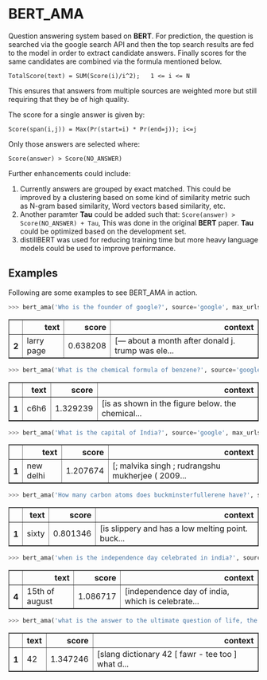 # BERT_AMA


Question answering system based on **BERT**. For prediction, the question is searched via the google search API and then the top search results are fed to the model in order to extract candidate answers. Finally scores for the same candidates are combined via the formula mentioned below.

```
TotalScore(text) = SUM(Score(i)/i^2);   1 <= i <= N
```

This ensures that answers from multiple sources are weighted more but still requiring that they be of high quality.

The score for a single answer is given by:

```
Score(span(i,j)) = Max(Pr(start=i) * Pr(end=j)); i<=j
```

Only those answers are selected where:

```
Score(answer) > Score(NO_ANSWER)
```


Further enhancements could include:

1. Currently answers are grouped by exact matched. This could be improved by a clustering based on some kind of similarity metric such as N-gram based similarity, Word vectors based similarity, etc.
2. Another paramter **Tau** could be added such that: `Score(answer) > Score(NO_ANSWER) + Tau`, This was done in the original **BERT** paper. **Tau** could be optimized based on the development set.
3. distillBERT was used for reducing training time but more heavy language models could be used to improve performance.


## Examples

Following are some examples to see BERT_AMA in action.


```python
>>> bert_ama('Who is the founder of google?', source='google', max_urls=5, top_n=1)
```


<div>
<table border="1" class="dataframe">
  <thead>
    <tr style="text-align: right;">
      <th></th>
      <th>text</th>
      <th>score</th>
      <th>context</th>
    </tr>
  </thead>
  <tbody>
    <tr>
      <th>2</th>
      <td>larry page</td>
      <td>0.638208</td>
      <td>[— about a month after donald j. trump was ele...</td>
    </tr>
  </tbody>
</table>
</div>




```python
>>> bert_ama('What is the chemical formula of benzene?', source='google', max_urls=5, top_n=1)
```




<div>
<table border="1" class="dataframe">
  <thead>
    <tr style="text-align: right;">
      <th></th>
      <th>text</th>
      <th>score</th>
      <th>context</th>
    </tr>
  </thead>
  <tbody>
    <tr>
      <th>1</th>
      <td>c6h6</td>
      <td>1.329239</td>
      <td>[is as shown in the figure below. the chemical...</td>
    </tr>
  </tbody>
</table>
</div>




```python
>>> bert_ama('What is the capital of India?', source='google', max_urls=5, top_n=1)
```




<div>
<table border="1" class="dataframe">
  <thead>
    <tr style="text-align: right;">
      <th></th>
      <th>text</th>
      <th>score</th>
      <th>context</th>
    </tr>
  </thead>
  <tbody>
    <tr>
      <th>1</th>
      <td>new delhi</td>
      <td>1.207674</td>
      <td>[; malvika singh ; rudrangshu mukherjee ( 2009...</td>
    </tr>
  </tbody>
</table>
</div>




```python
>>> bert_ama('How many carbon atoms does buckminsterfullerene have?', source='google', max_urls=5, top_n=1)
```




<div>
<table border="1" class="dataframe">
  <thead>
    <tr style="text-align: right;">
      <th></th>
      <th>text</th>
      <th>score</th>
      <th>context</th>
    </tr>
  </thead>
  <tbody>
    <tr>
      <th>1</th>
      <td>sixty</td>
      <td>0.801346</td>
      <td>[is slippery and has a low melting point. buck...</td>
    </tr>
  </tbody>
</table>
</div>




```python
>>> bert_ama('when is the independence day celebrated in india?', source='google', max_urls=5, top_n=1)
```




<div>
<table border="1" class="dataframe">
  <thead>
    <tr style="text-align: right;">
      <th></th>
      <th>text</th>
      <th>score</th>
      <th>context</th>
    </tr>
  </thead>
  <tbody>
    <tr>
      <th>4</th>
      <td>15th of august</td>
      <td>1.086717</td>
      <td>[independence day of india, which is celebrate...</td>
    </tr>
  </tbody>
</table>
</div>




```python
>>> bert_ama('what is the answer to the ultimate question of life, the universe, and everything?', source='google', max_urls=5, top_n=1)
```




<div>
<table border="1" class="dataframe">
  <thead>
    <tr style="text-align: right;">
      <th></th>
      <th>text</th>
      <th>score</th>
      <th>context</th>
    </tr>
  </thead>
  <tbody>
    <tr>
      <th>1</th>
      <td>42</td>
      <td>1.347246</td>
      <td>[slang dictionary 42 [ fawr - tee too ] what d...</td>
    </tr>
  </tbody>
</table>
</div>
